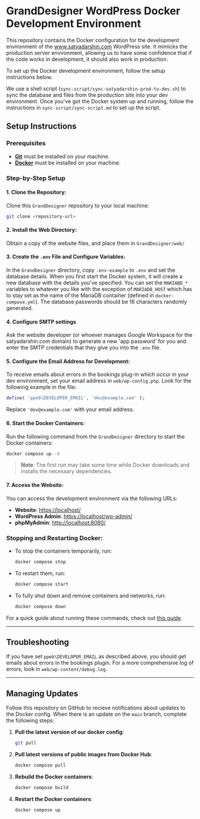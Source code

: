 # GrandDesigner WordPress Docker Development Environment

This repository contains the Docker configuration for the development environment of 
the www.satyadarshin.com WordPress site. It mimicks the production server environment, 
allowing us to have some confidence that if the code works in development, it should also work in production. 

To set up the Docker development environment, follow the setup instructions below.

We use a shell script (`sync-script/sync-satyadarshin-prod-to-dev.sh`) 
to sync the database and files from the production site into your dev environment. 
Once you've got the Docker system up and running, follow the instructions in `sync-script/sync-script.md` to set up the script.

## Setup Instructions

### Prerequisites

- [**Git**](https://git-scm.com/downloads) must be installed on your machine.
- [**Docker**](https://www.docker.com/) must be installed on your machine.

### Step-by-Step Setup

#### 1. Clone the Repository:

Clone this `GrandDesigner` repository to your local machine:

```bash
git clone <repository-url>
```

#### 2. Install the Web Directory:

Obtain a copy of the website files, and place them in `GrandDesigner/web/`

#### 3. Create the `.env` File and Configure Variables:

In the `GrandDesigner` directory, copy `.env-example` to `.env` and set the database details. When you first start the Docker system, it will create a new database with the details you've specified. You can set the `MARIABD_*` variables to whatever you like with the exception of `MARIADB_HOST` which has to stay set as the name of the MariaDB container (defined in `docker-compose.yml`). The database passwords should be 16 characters randomly generated. 

#### 4. Configure SMTP settings

Ask the website developer (or whoever manages Google Workspace for the satyadarshin.com domain) to generate a new 'app password' for you 
and enter the SMTP credentials that they give you into the `.env` file.

#### 5. Configure the Email Address for Development:

To receive emails about errors in the bookings plug-in which occur in your dev environment, set your
email address in `web/wp-config.php`. Look for the following example in the
file:

```php
define( 'ppeb\DEVELOPER_EMAIL', 'dev@example.com' );
```

Replace `'dev@example.com'` with your email address.

#### 6. Start the Docker Containers:

Run the following command from the `GrandDesigner` directory to start
the Docker containers:

```bash
docker compose up -d
```

> **Note**: The first run may take some time while Docker downloads and installs the necessary
dependencies.

#### 7. Access the Website:

You can access the development environment via the following URLs:

- **Website**: [https://localhost/](https://localhost/)
- **WordPress Admin**: [https://localhost/wp-admin/](https://localhost/wp-admin/)
- **phpMyAdmin**: [http://localhost:8080/](http://localhost:8080/)

### Stopping and Restarting Docker:

- To stop the containers temporarily, run:

  ```bash
  docker compose stop
  ```

- To restart them, run:

  ```bash
  docker compose start
  ```

- To fully shut down and remove containers and networks, run:

  ```bash
  docker compose down
  ```

For a quick guide about running these commands, check out
[this guide](https://blog.christianlehnert.dev/how-to-halt-your-docker-containers-comparing-stop-and-down-commands-in-docker-compose).

---

## Troubleshooting



If you have set `ppeb\DEVELOPER_EMAIL` as described above, you should get emails 
about errors in the bookings plugin. For a more comprehensive log of errors, 
look in `web/wp-content/debug.log`.


---

## Managing Updates

Follow this repository on GitHub to recieve notifications about updates to the Docker config. 
When there is an update on the `main` branch, complete the following steps:

1. **Pull the latest version of our docker config**:
   ```bash
   git pull
   ```
2. **Pull latest versions of public images from Docker Hub**:
   ```bash
   docker compose pull
   ```
3. **Rebuild the Docker containers**:
   ```bash
   docker compose build
   ```
4. **Restart the Docker containers**:
   ```bash
   docker compose up
   ```
